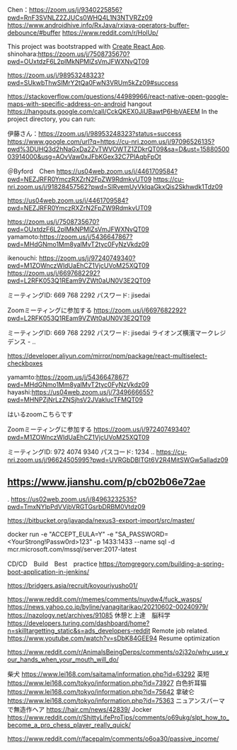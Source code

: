 
Chen：https://zoom.us/j/9340225856?pwd=RnF3SVNLZ2ZJUCs0WHQ4L1N3NTVRZz09
https://www.androidhive.info/RxJava/rxjava-operators-buffer-debounce/#buffer
https://www.reddit.com/r/HolUp/


This project was bootstrapped with [Create React App](https://github.com/facebook/create-react-app).
shinohara:https://zoom.us/j/7508735670?pwd=OUxtdzF6L2plMkNPMlZsVmJFWXNvQT09

https://zoom.us/j/98953248323?pwd=SUkwbThwSlMrY2tQa0FwN3VRUm5kZz09#success

https://stackoverflow.com/questions/44989966/react-native-open-google-maps-with-specific-address-on-android
hangout
https://hangouts.google.com/call/CckQKEX0JiUBawtP6HbVAEEM
In the project directory, you can run:

伊藤さん：https://zoom.us/j/98953248323?status=success
https://www.google.com/url?q=https://cu-nri.zoom.us/j/97096526135?pwd%3DUHQ3d2hNaGxDa2ZvTWVOWTZ1ZDkrQT09&sa=D&ust=1588050003914000&usg=AOvVaw0xJFbKGex32C7PlAqbFpOt


＠Byford　Chen
https://us04web.zoom.us/j/4461709584?pwd=NEZJRFR0YmczRXZrN2FpZW9RdmkvUT09
https://cu-nri.zoom.us/j/91828457562?pwd=SlRvemUyVklqaGkxQis2Skhwdk1Tdz09   



https://us04web.zoom.us/j/4461709584?pwd=NEZJRFR0YmczRXZrN2FpZW9RdmkvUT09



https://zoom.us/j/7508735670?pwd=OUxtdzF6L2plMkNPMlZsVmJFWXNvQT09
yamamoto:https://zoom.us/j/5436647867?pwd=MHdGNmo1Mm8yalMvT2tyc0FyNzVkdz09


ikenouchi:
https://zoom.us/j/97240749340?pwd=M1ZOWnczWldUaEhCZ1VjcUVoM25XQT09
https://zoom.us/j/6697682292?pwd=L2RFK053Q1REam9VZWt0aUN0V3E2QT09

ミーティングID: 669 768 2292
パスワード: jisedai

Zoomミーティングに参加する
https://zoom.us/j/6697682292?pwd=L2RFK053Q1REam9VZWt0aUN0V3E2QT09

ミーティングID: 669 768 2292
パスワード: jisedai
ライオンズ横濱マークレジデンス -
..

https://developer.aliyun.com/mirror/npm/package/react-multiselect-checkboxes

yamamto:https://zoom.us/j/5436647867?pwd=MHdGNmo1Mm8yalMvT2tyc0FyNzVkdz09
hayashi:https://us04web.zoom.us/j/7349666655?pwd=MHNPZjNrLzZNSjhsV2JVaklucTFMQT09


はいるzoomこちらです

Zoomミーティングに参加する
https://zoom.us/j/97240749340?pwd=M1ZOWnczWldUaEhCZ1VjcUVoM25XQT09

ミーティングID: 972 4074 9340
パスコード: 1234
..
 https://cu-nri.zoom.us/j/96624505995?pwd=UVRGbDBlTGt6V2R4MitSWGw5alladz09
 
 https://www.jianshu.com/p/cb02b06e72ae
 --
 .
 https://us02web.zoom.us/j/84963232535?pwd=TmxNYlpPdVVjbVRGTGsrbDRBM0Vtdz09
 
 
 https://bitbucket.org/javapda/nexus3-export-import/src/master/

docker run -e "ACCEPT_EULA=Y" -e "SA_PASSWORD=<YourStrong!Passw0rd>123" -p 1433:1433 --name sql -d mcr.microsoft.com/mssql/server:2017-latest


CD/CD　Build　Best　practice
https://tomgregory.com/building-a-spring-boot-application-in-jenkins/
 
https://bridgers.asia/recruit/koyouriyusho01/

https://www.reddit.com/r/memes/comments/nuydw4/fuck_wasps/
https://news.yahoo.co.jp/byline/yanagitarikao/20210602-00240979/
https://nazology.net/archives/91085  休憩と上達　脳科学
https://developers.turing.com/dashboard/home?n=skilltargetting_static&s=ads_developers-reddit Remote job related.
https://www.youtube.com/watch?v=sDbK84GEE94 Resume optimization


https://www.reddit.com/r/AnimalsBeingDerps/comments/o2j32o/why_use_your_hands_when_your_mouth_will_do/

柴犬 https://www.lei168.com/saitama/information.php?id=63292 
英短 https://www.lei168.com/tokyo/information.php?id=73927
白色折耳猫 https://www.lei168.com/tokyo/information.php?id=75642
拿破仑 https://www.lei168.com/tokyo/information.php?id=75363
ニュアンスパーマで無造作ヘア  https://hair.cm/news/42839/
Jocker https://www.reddit.com/r/ShittyLifeProTips/comments/o69ukg/slpt_how_to_become_a_pro_chess_player_really_quick/

https://www.reddit.com/r/facepalm/comments/o6oa30/passive_income/
